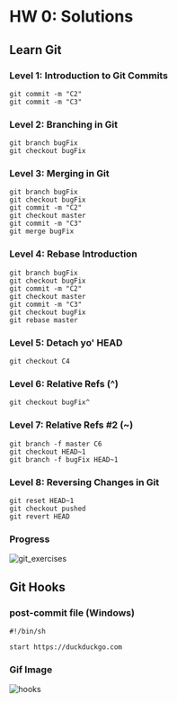 # HW 0: Solutions

## Learn Git

### Level 1: Introduction to Git Commits
```
git commit -m "C2"
git commit -m "C3"
```

### Level 2: Branching in Git
```
git branch bugFix
git checkout bugFix
```

### Level 3: Merging in Git
```
git branch bugFix
git checkout bugFix
git commit -m "C2"
git checkout master
git commit -m "C3"
git merge bugFix
```

### Level 4: Rebase Introduction
```
git branch bugFix
git checkout bugFix
git commit -m "C2"
git checkout master
git commit -m "C3"
git checkout bugFix
git rebase master
```

### Level 5: Detach yo' HEAD
```
git checkout C4
```

### Level 6: Relative Refs (^)
```
git checkout bugFix^
```

### Level 7: Relative Refs #2 (~)
```
git branch -f master C6
git checkout HEAD~1
git branch -f bugFix HEAD~1
```

### Level 8: Reversing Changes in Git
```
git reset HEAD~1
git checkout pushed
git revert HEAD
```

### Progress

![git_exercises](https://cloud.githubusercontent.com/assets/9170076/9653002/70c7dade-51ee-11e5-8490-e722bf52b4dc.JPG)

## Git Hooks

### post-commit file (Windows)
```
#!/bin/sh

start https://duckduckgo.com
```

### Gif Image

![hooks](https://cloud.githubusercontent.com/assets/9170076/9693487/df5f3ea2-531e-11e5-84a8-9ec409fd1e9b.gif)


